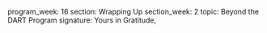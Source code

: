 program_week: 16
section: Wrapping Up
section_week: 2
topic: Beyond the DART Program
signature: Yours in Gratitude,
